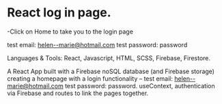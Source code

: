 # React log in page.

-Click on Home to take you to the login page

test email: helen--marie@hotmail.com
test password: password

Languages & Tools: React, Javascript, HTML, SCSS, Firebase, Firestore.

A React App built with a Firebase noSQL database (and Firebase storage) creating a homepage with a login functionality – test email: helen--marie@hotmail.com test password: password. 
useContext, authentication via Firebase and routes to link the pages together.


